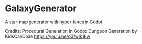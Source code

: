 # GalaxyGenerator
A star-map generator with hyper-lanes in Godot


Credits:
Procedural Generation in Godot: Dungeon Generation by KidsCanCode
https://youtu.be/o3fwlk1I-w
